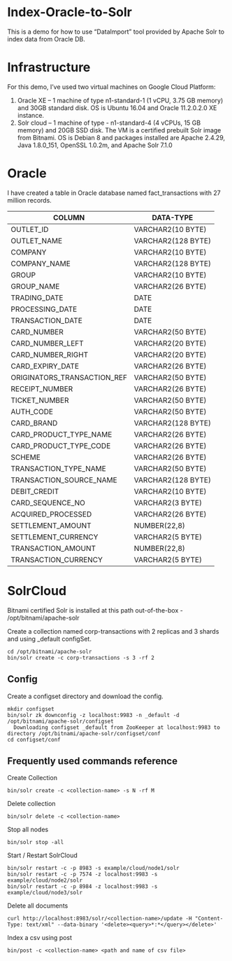 # Index-Oracle-to-Solr

This is a demo for how to use “DataImport” tool provided by Apache Solr to index data from Oracle DB.

# Infrastructure
For this demo, I’ve used two virtual machines on Google Cloud Platform:
1. Oracle XE – 1 machine of type n1-standard-1 (1 vCPU, 3.75 GB memory) and 30GB standard disk. OS is Ubuntu 16.04 and Oracle 11.2.0.2.0 XE instance. 
2. Solr cloud – 1 machine of type - n1-standard-4 (4 vCPUs, 15 GB memory) and 20GB SSD disk. The VM is a certified prebuilt Solr image from Bitnami. OS is Debian 8 and packages installed are  Apache 2.4.29, Java 1.8.0_151, OpenSSL 1.0.2m, and Apache Solr 7.1.0

# Oracle
I have created a table in Oracle database named fact_transactions with 27 million records.

|COLUMN|DATA-TYPE|
|------|---------|
|OUTLET_ID|	VARCHAR2(10 BYTE)|
|OUTLET_NAME|	VARCHAR2(128 BYTE)|
|COMPANY|	VARCHAR2(10 BYTE)|
|COMPANY_NAME|	VARCHAR2(128 BYTE)|
|GROUP|	VARCHAR2(10 BYTE)|
|GROUP_NAME|	VARCHAR2(26 BYTE)|
|TRADING_DATE|	DATE|
|PROCESSING_DATE|	DATE|
|TRANSACTION_DATE|	DATE|
|CARD_NUMBER|	VARCHAR2(50 BYTE)|
|CARD_NUMBER_LEFT|	VARCHAR2(20 BYTE)|
|CARD_NUMBER_RIGHT|	VARCHAR2(20 BYTE)|
|CARD_EXPIRY_DATE|	VARCHAR2(26 BYTE)|
|ORIGINATORS_TRANSACTION_REF|	VARCHAR2(50 BYTE)|
|RECEIPT_NUMBER|	VARCHAR2(26 BYTE)|
|TICKET_NUMBER|	VARCHAR2(50 BYTE)|
|AUTH_CODE|	VARCHAR2(50 BYTE)|
|CARD_BRAND|	VARCHAR2(128 BYTE)|
|CARD_PRODUCT_TYPE_NAME|	VARCHAR2(26 BYTE)|
|CARD_PRODUCT_TYPE_CODE|	VARCHAR2(26 BYTE)|
|SCHEME|	VARCHAR2(26 BYTE)|
|TRANSACTION_TYPE_NAME|	VARCHAR2(50 BYTE)|
|TRANSACTION_SOURCE_NAME|	VARCHAR2(128 BYTE)|
|DEBIT_CREDIT|	VARCHAR2(10 BYTE)|
|CARD_SEQUENCE_NO|	VARCHAR2(3 BYTE)|
|ACQUIRED_PROCESSED|	VARCHAR2(26 BYTE)|
|SETTLEMENT_AMOUNT|	NUMBER(22,8)|
|SETTLEMENT_CURRENCY|	VARCHAR2(5 BYTE)|
|TRANSACTION_AMOUNT|	NUMBER(22,8)|
|TRANSACTION_CURRENCY|	VARCHAR2(5 BYTE)|

# SolrCloud
Bitnami certified Solr is installed at this path out-of-the-box - /opt/bitnami/apache-solr

Create a collection named corp-transactions with 2 replicas and 3 shards and using \_default configSet.
```
cd /opt/bitnami/apache-solr
bin/solr create -c corp-transactions -s 3 -rf 2
```

## Config
Create a configset directory and download the config.
```
mkdir configset
bin/solr zk downconfig -z localhost:9983 -n _default -d /opt/bitnami/apache-solr/configset
  Downloading configset _default from ZooKeeper at localhost:9983 to directory /opt/bitnami/apache-solr/configset/conf
cd configset/conf
```

## Frequently used commands reference

Create Collection
```
bin/solr create -c <collection-name> -s N -rf M
```

Delete collection
```
bin/solr delete -c <collection-name>
```

Stop all nodes
```
bin/solr stop -all
```

Start / Restart SolrCloud
```
bin/solr restart -c -p 8983 -s example/cloud/node1/solr
bin/solr restart -c -p 7574 -z localhost:9983 -s example/cloud/node2/solr
bin/solr restart -c -p 8984 -z localhost:9983 -s example/cloud/node3/solr
```

Delete all documents
```
curl http://localhost:8983/solr/<collection-name>/update -H "Content-Type: text/xml" --data-binary '<delete><query>*:*</query></delete>'
```

Index a csv using post
```
bin/post -c <collection-name> <path and name of csv file>
```

